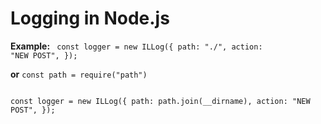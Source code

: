 <h1>Logging in Node.js</h1>

<b>Example:</b>
<code>
const logger = new ILLog({
   path: "./",
   action: "NEW POST",
});
</code>
<p></p>
<b>or</b>
<code>const path = require("path")
  
const logger = new ILLog({
   path: path.join(__dirname),
   action: "NEW POST",
});
</code>
